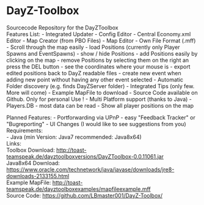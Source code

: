 # DayZ-Toolbox
Sourcecode Repository for the DayZToolbox
<br>
Features List:
    - Integrated Updater
    - Config Editor
    - Central Economy.xml Editor
    - Map Creator (from PBO Files)
    - Map Editor
        - Own File Format (.mff)
        - Scroll through the map easily
        - load Positions (currently only Player Spawns and EventSpawns)
        - show / hide Positions
        - add Positions easily by clicking on the map
        - remove Positions by selecting them on the right an press the DEL button
        - see the coordinates where your mouse is
        - export edited positions back to DayZ readable files
        - create new event when adding new point without having any other event selected
    - Automatic Folder discovery (e.g. finds DayZServer folder)
    - Integrated Tips (only few. More will come)
    - Example MapFile to download
    - Source Code available on Github. Only for personal Use !
    - Multi Platform support (thanks to Java)
    - Players.DB
        - most data can be read
        - Show all player positions on the map

Planned Features:
    - Portforwarding via UPnP
    - easy "Feedback Tracker" or "Bugreporting"
    - UI Changes (I would like to see suggestions from you) 
<br>
Requirements:<br>
	- Java (min Version: Java7 recommended: Java8x64)<br>
Links:<br>
	Toolbox Download: http://toast-teamspeak.de/dayztoolboxversions/DayZToolbox-0.0.11061.jar<br>
	Java8x64 Download: https://www.oracle.com/technetwork/java/javase/downloads/jre8-downloads-2133155.html<br>
	Example MapFile: http://toast-teamspeak.de/dayztoolboxexamples/mapfileexample.mff<br>
	Source Code: https://github.com/LBmaster001/DayZ-Toolbox/<br>
